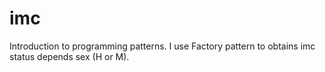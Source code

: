 # imc
Introduction to programming patterns.
I use Factory pattern to obtains imc status depends sex (H or M).
